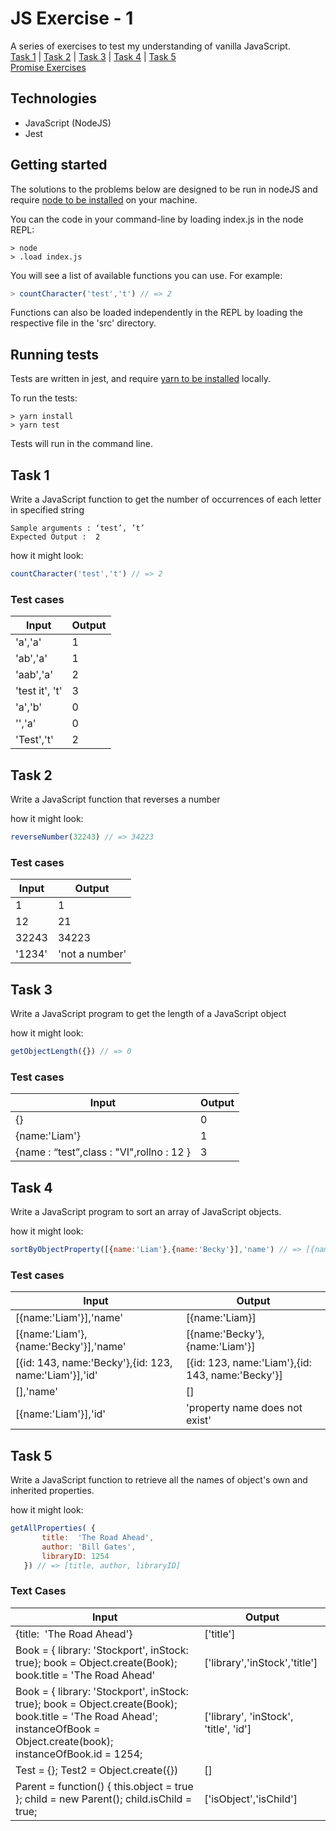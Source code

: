 # JS Exercise - 1

A series of exercises to test my understanding of vanilla JavaScript.   
[Task 1](#Task-1) | [Task 2](#Task-2) | [Task 3](#Task-3) | [Task 4](#Task-4) | [Task 5](#Task-5)   
[Promise Exercises](src/promises/README.md)

## Technologies

- JavaScript (NodeJS)
- Jest

## Getting started

The solutions to the problems below are designed to be run in nodeJS and require [node to be installed](https://nodejs.org/en/download/) on your machine. 

You can the code in your command-line by loading index.js in the node REPL:

```shell
> node
> .load index.js
```

You will see a list of available functions you can use. For example:
```javascript
> countCharacter('test','t') // => 2
```

Functions can also be loaded independently in the REPL by loading the respective file in the 'src' directory.

## Running tests

Tests are written in jest, and require [yarn to be installed](https://classic.yarnpkg.com/en/docs/install/) locally.

To run the tests:

```shell
> yarn install
> yarn test
```

Tests will run in the command line.



## Task 1

Write a JavaScript function to  get the number of occurrences of each letter in specified string

```
Sample arguments : ‘test’, ’t’
Expected Output :  2
```

how it might look:
```javascript
countCharacter('test','t') // => 2
```

### Test cases
| Input | Output |
|-------|--------|
|'a','a'| 1 |
|'ab','a'|1 |
|'aab','a'|2|
|'test it', 't'|3|
|'a','b'|0|
|'','a'|0|
|'Test','t'|2|



## Task 2

Write a JavaScript function that reverses a number

how it might look:
```javascript
reverseNumber(32243) // => 34223
```

### Test cases

| Input | Output |
|-------|--------|
|1|1|
|12|21|
|32243|34223|
|'1234'| 'not a number'|



## Task 3 

Write a JavaScript program to get the length of a JavaScript object

how it might look:

```javascript
getObjectLength({}) // => 0
```

### Test cases

| Input | Output |
|-------|--------|
|{}|0|
|{name:'Liam'}|1 |
|{name : “test”,class : "VI",rollno : 12 }|3|  



## Task 4 

Write a JavaScript program to sort an array of JavaScript objects.

how it might look: 

```javascript
sortByObjectProperty([{name:'Liam'},{name:'Becky'}],'name') // => [{name:'Becky'},{name:'Liam'}]
```

### Test cases

| Input | Output |
|-------|--------|
|[{name:'Liam'}],'name'|[{name:'Liam}]|
|[{name:'Liam'},{name:'Becky'}],'name'|[{name:'Becky'},{name:'Liam'}]|
|[{id: 143, name:'Becky'},{id: 123, name:'Liam'}],'id'|[{id: 123, name:'Liam'},{id: 143, name:'Becky'}]|
|[],'name'|[]|
|[{name:'Liam'}],'id'|'property name does not exist'|   



## Task 5

Write a JavaScript function to retrieve all the names of object's own and inherited properties.

how it might look:

```javascript
getAllProperties( {
       title:  'The Road Ahead',
       author: 'Bill Gates',
       libraryID: 1254
   }) // => [title, author, libraryID]
```

### Text Cases

| Input | Output |
|-------|--------|
|{title:  'The Road Ahead'}|['title']|
|Book = { library: 'Stockport', inStock: true};  book = Object.create(Book); book.title = 'The Road Ahead' | ['library','inStock','title']|
|Book =  { library: 'Stockport', inStock: true};  book = Object.create(Book); book.title = 'The Road Ahead'; instanceOfBook = Object.create(book); instanceOfBook.id = 1254;|['library', 'inStock', 'title', 'id']|
|Test = {}; Test2 = Object.create({}) | [] |
|Parent = function() { this.object = true }; child = new Parent(); child.isChild = true;|['isObject','isChild']|
